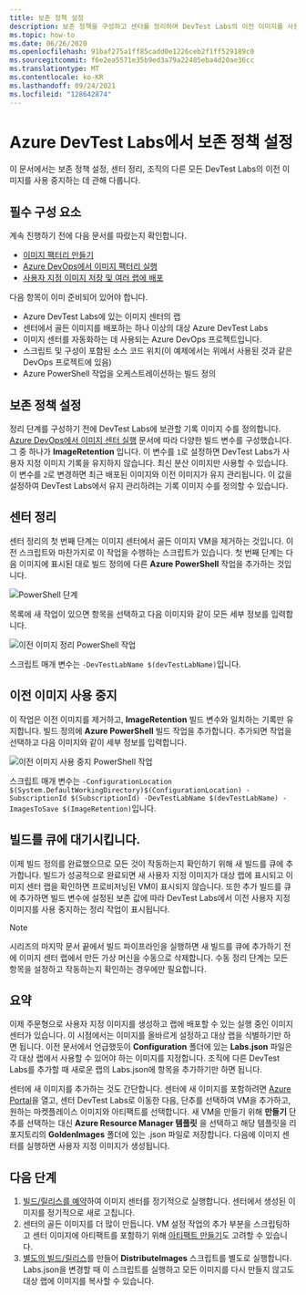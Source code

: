 ```yaml
---
title: 보존 정책 설정
description: 보존 정책을 구성하고 센터를 정리하며 DevTest Labs의 이전 이미지를 사용 중지하는 방법을 알아봅니다.
ms.topic: how-to
ms.date: 06/26/2020
ms.openlocfilehash: 91baf275a1ff85cadd0e1226ceb2f1ff529189c0
ms.sourcegitcommit: f6e2ea5571e35b9ed3a79a22485eba4d20ae36cc
ms.translationtype: MT
ms.contentlocale: ko-KR
ms.lasthandoff: 09/24/2021
ms.locfileid: "128642874"
---
```

# <a name="set-up-retention-policy-in-azure-devtest-labs"></a>Azure DevTest Labs에서 보존 정책 설정
이 문서에서는 보존 정책 설정, 센터 정리, 조직의 다른 모든 DevTest Labs의 이전 이미지를 사용 중지하는 데 관해 다룹니다. 

## <a name="prerequisites"></a>필수 구성 요소
계속 진행하기 전에 다음 문서를 따랐는지 확인합니다.

- [이미지 팩터리 만들기](image-factory-create.md)
- [Azure DevOps에서 이미지 팩터리 실행](image-factory-set-up-devops-lab.md)
- [사용자 지정 이미지 저장 및 여러 랩에 배포](image-factory-save-distribute-custom-images.md)

다음 항목이 이미 준비되어 있어야 합니다.

- Azure DevTest Labs에 있는 이미지 센터의 랩
- 센터에서 골든 이미지를 배포하는 하나 이상의 대상 Azure DevTest Labs
- 이미지 센터를 자동화하는 데 사용되는 Azure DevOps 프로젝트입니다.
- 스크립트 및 구성이 포함된 소스 코드 위치(이 예제에서는 위에서 사용된 것과 같은 DevOps 프로젝트에 있음)
- Azure PowerShell 작업을 오케스트레이션하는 빌드 정의
 
## <a name="setting-the-retention-policy"></a>보존 정책 설정
정리 단계를 구성하기 전에 DevTest Labs에 보관할 기록 이미지 수를 정의합니다. [Azure DevOps에서 이미지 센터 실행](image-factory-set-up-devops-lab.md) 문서에 따라 다양한 빌드 변수를 구성했습니다. 그 중 하나가 **ImageRetention** 입니다. 이 변수를 `1`로 설정하면 DevTest Labs가 사용자 지정 이미지 기록을 유지하지 않습니다. 최신 분산 이미지만 사용할 수 있습니다. 이 변수를 `2`로 변경하면 최근 배포된 이미지와 이전 이미지가 유지 관리됩니다. 이 값을 설정하여 DevTest Labs에서 유지 관리하려는 기록 이미지 수를 정의할 수 있습니다.

## <a name="cleaning-up-the-factory"></a>센터 정리
센터 정리의 첫 번째 단계는 이미지 센터에서 골든 이미지 VM을 제거하는 것입니다. 이전 스크립트와 마찬가지로 이 작업을 수행하는 스크립트가 있습니다. 첫 번째 단계는 다음 이미지에 표시된 대로 빌드 정의에 다른 **Azure PowerShell** 작업을 추가하는 것입니다.

![PowerShell 단계](./media/set-retention-policy-cleanup/powershell-step.png)

목록에 새 작업이 있으면 항목을 선택하고 다음 이미지와 같이 모든 세부 정보를 입력합니다.

![이전 이미지 정리 PowerShell 작업](./media/set-retention-policy-cleanup/configure-powershell-task.png)

스크립트 매개 변수는 `-DevTestLabName $(devTestLabName)`입니다.

## <a name="retire-old-images"></a>이전 이미지 사용 중지 
이 작업은 이전 이미지를 제거하고, **ImageRetention** 빌드 변수와 일치하는 기록만 유지합니다. 빌드 정의에 **Azure PowerShell** 빌드 작업을 추가합니다. 추가되면 작업을 선택하고 다음 이미지와 같이 세부 정보를 입력합니다. 

![이전 이미지 사용 중지 PowerShell 작업](./media/set-retention-policy-cleanup/retire-old-image-task.png)

스크립트 매개 변수는 `-ConfigurationLocation $(System.DefaultWorkingDirectory)$(ConfigurationLocation) -SubscriptionId $(SubscriptionId) -DevTestLabName $(devTestLabName) -ImagesToSave $(ImageRetention)`입니다.

## <a name="queue-the-build"></a>빌드를 큐에 대기시킵니다.
이제 빌드 정의를 완료했으므로 모든 것이 작동하는지 확인하기 위해 새 빌드를 큐에 추가합니다. 빌드가 성공적으로 완료되면 새 사용자 지정 이미지가 대상 랩에 표시되고 이미지 센터 랩을 확인하면 프로비저닝된 VM이 표시되지 않습니다. 또한 추가 빌드를 큐에 추가하면 빌드 변수에 설정된 보존 값에 따라 DevTest Labs에서 이전 사용자 지정 이미지를 사용 중지하는 정리 작업이 표시됩니다.

> [!NOTE]
> 시리즈의 마지막 문서 끝에서 빌드 파이프라인을 실행하면 새 빌드를 큐에 추가하기 전에 이미지 센터 랩에서 만든 가상 머신을 수동으로 삭제합니다.  수동 정리 단계는 모든 항목을 설정하고 작동하는지 확인하는 경우에만 필요합니다.



## <a name="summary"></a>요약
이제 주문형으로 사용자 지정 이미지를 생성하고 랩에 배포할 수 있는 실행 중인 이미지 센터가 있습니다. 이 시점에서는 이미지를 올바르게 설정하고 대상 랩을 식별하기만 하면 됩니다. 이전 문서에서 언급했듯이 **Configuration** 폴더에 있는 **Labs.json** 파일은 각 대상 랩에서 사용할 수 있어야 하는 이미지를 지정합니다. 조직에 다른 DevTest Labs를 추가할 때 새로운 랩의 Labs.json에 항목을 추가하기만 하면 됩니다.

센터에 새 이미지를 추가하는 것도 간단합니다. 센터에 새 이미지를 포함하려면 [Azure Portal](https://portal.azure.com)을 열고, 센터 DevTest Labs로 이동한 다음, 단추를 선택하여 VM을 추가하고, 원하는 마켓플레이스 이미지와 아티팩트를 선택합니다. 새 VM을 만들기 위해 **만들기** 단추를 선택하는 대신 **Azure Resource Manager 템플릿** 을 선택하고 해당 템플릿을 리포지토리의 **GoldenImages** 폴더에 있는 .json 파일로 저장합니다. 다음에 이미지 센터를 실행하면 사용자 지정 이미지가 생성됩니다.


## <a name="next-steps"></a>다음 단계
1. [빌드/릴리스를 예약](/azure/devops/pipelines/build/triggers?tabs=designer)하여 이미지 센터를 정기적으로 실행합니다. 센터에서 생성된 이미지를 정기적으로 새로 고칩니다.
2. 센터의 골든 이미지를 더 많이 만듭니다. VM 설정 작업의 추가 부분을 스크립팅하고 센터 이미지에 아티팩트를 포함하기 위해 [아티팩트 만들기](devtest-lab-artifact-author.md)도 고려할 수 있습니다.
4. [별도의 빌드/릴리스](/azure/devops/pipelines/overview)를 만들어 **DistributeImages** 스크립트를 별도로 실행합니다. Labs.json을 변경할 때 이 스크립트를 실행하고 모든 이미지를 다시 만들지 않고도 대상 랩에 이미지를 복사할 수 있습니다.
